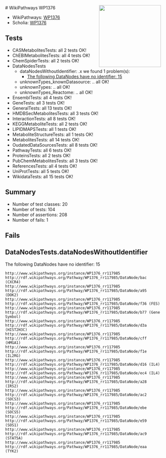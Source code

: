 <img style="float: right; width: 200px" src="https://upload.wikimedia.org/wikipedia/commons/thumb/8/83/Wplogo_with_text_500.png/640px-Wplogo_with_text_500.png" />
# WikiPathways WP1376

* WikiPathways: [WP1376](https://new.wikipathways.org/pathways/WP1376)
* Scholia: [WP1376](https://scholia.toolforge.org/wikipathways/WP1376)
## Tests
* CASMetabolitesTests: all 2 tests OK!
* ChEBIMetabolitesTests: all 4 tests OK!
* ChemSpiderTests: all 2 tests OK!
* DataNodesTests
    * dataNodesWithoutIdentifier: .x we found 1 problem(s):
        * [The following DataNodes have no identifier: 15](#8792c495)
    * unknownTypes_knownDatasource: .. all OK!
    * unknownTypes: .. all OK!
    * unknownTypes_Reactome: .. all OK!
* EnsemblTests: all 4 tests OK!
* GeneTests: all 3 tests OK!
* GeneralTests: all 13 tests OK!
* HMDBSecMetabolitesTests: all 3 tests OK!
* InteractionTests: all 8 tests OK!
* KEGGMetaboliteTests: all 2 tests OK!
* LIPIDMAPSTests: all 1 tests OK!
* MetaboliteStructureTests: all 1 tests OK!
* MetabolitesTests: all 14 tests OK!
* OudatedDataSourcesTests: all 8 tests OK!
* PathwayTests: all 6 tests OK!
* ProteinsTests: all 2 tests OK!
* PubChemMetabolitesTests: all 3 tests OK!
* ReferencesTests: all 4 tests OK!
* UniProtTests: all 5 tests OK!
* WikidataTests: all 15 tests OK!


## Summary

* Number of test classes: 20
* Number of tests: 104
* Number of assertions: 208
* Number of fails: 1

## Fails

<a name="8792c495" />

## DataNodesTests.dataNodesWithoutIdentifier

The following DataNodes have no identifier: 15
```
http://www.wikipathways.org/instance/WP1376_rr117985 http://rdf.wikipathways.org/Pathway/WP1376_rr117985/DataNode/bac (CXCR4)
http://www.wikipathways.org/instance/WP1376_rr117985 http://rdf.wikipathways.org/Pathway/WP1376_rr117985/DataNode/a95 (DOK2)
http://www.wikipathways.org/instance/WP1376_rr117985 http://rdf.wikipathways.org/Pathway/WP1376_rr117985/DataNode/f36 (FES)
http://www.wikipathways.org/instance/WP1376_rr117985 http://rdf.wikipathways.org/Pathway/WP1376_rr117985/DataNode/b77 (Gene Symbol)
http://www.wikipathways.org/instance/WP1376_rr117985 http://rdf.wikipathways.org/Pathway/WP1376_rr117985/DataNode/d3a (HIST2H3C)
http://www.wikipathways.org/instance/WP1376_rr117985 http://rdf.wikipathways.org/Pathway/WP1376_rr117985/DataNode/cff (HMGA1)
http://www.wikipathways.org/instance/WP1376_rr117985 http://rdf.wikipathways.org/Pathway/WP1376_rr117985/DataNode/f1e (IL2RG)
http://www.wikipathways.org/instance/WP1376_rr117985 http://rdf.wikipathways.org/Pathway/WP1376_rr117985/DataNode/d16 (IL4)
http://www.wikipathways.org/instance/WP1376_rr117985 http://rdf.wikipathways.org/Pathway/WP1376_rr117985/DataNode/ec4 (IL4)
http://www.wikipathways.org/instance/WP1376_rr117985 http://rdf.wikipathways.org/Pathway/WP1376_rr117985/DataNode/a28 (IRS2)
http://www.wikipathways.org/instance/WP1376_rr117985 http://rdf.wikipathways.org/Pathway/WP1376_rr117985/DataNode/ac2 (SOCS3)
http://www.wikipathways.org/instance/WP1376_rr117985 http://rdf.wikipathways.org/Pathway/WP1376_rr117985/DataNode/ebe (SOCS5)
http://www.wikipathways.org/instance/WP1376_rr117985 http://rdf.wikipathways.org/Pathway/WP1376_rr117985/DataNode/e59 (SOS1)
http://www.wikipathways.org/instance/WP1376_rr117985 http://rdf.wikipathways.org/Pathway/WP1376_rr117985/DataNode/ac9 (STAT5A)
http://www.wikipathways.org/instance/WP1376_rr117985 http://rdf.wikipathways.org/Pathway/WP1376_rr117985/DataNode/eaa (TYK2)
```

